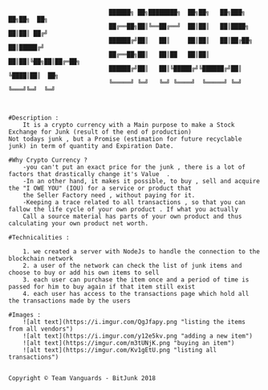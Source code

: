                                              


                                                                
                     
								██████╗ ██╗████████╗  ██╗██╗   ██╗███╗   ██╗██╗  ██╗
								██╔══██╗██║╚══██╔══╝  ██║██║   ██║████╗  ██║██║ ██╔╝
								██████╔╝██║   ██║     ██║██║   ██║██╔██╗ ██║█████╔╝ 
								██╔══██╗██║   ██║██   ██║██║   ██║██║╚██╗██║██╔═██╗ 
								██████╔╝██║   ██║╚█████╔╝╚██████╔╝██║ ╚████║██║  ██╗
								╚═════╝ ╚═╝   ╚═╝ ╚════╝  ╚═════╝ ╚═╝  ╚═══╝╚═╝  ╚═╝
                                                    
                                                                                                 

	#Description :
		It is a crypto currency with a Main purpose to make a Stock Exchange for Junk (result of the end of production)
    Not todays junk , but a Promise (estimation for future recyclable junk) in term of quantity and Expiration Date. 

    #Why Crypto Currency ?
		-you can't put an exact price for the junk , there is a lot of factors that drastically change it's Value  . 
		-In an other hand, it makes it possible, to buy , sell and acquire the "I OWE YOU" (IOU) for a service or product that 
		the Seller Factory need , without paying for it.
		-Keeping a trace related to all transactions , so that you can fallow the life cycle of your own product . If what you actually 
		Call a source material has parts of your own product and thus calculating your own product net worth. 

    #Technicalities :
    
		1. we created a server with NodeJs to handle the connection to the blockchain network
		2. a user of the network can check the list of junk items and choose to buy or add his own items to sell
		3. each user can purchase the item once and a period of time is passed for him to buy again if that item still exist
		4. each user has access to the transactions page which hold all the transactions made by the users
		
	#Images :
		![alt text](https://i.imgur.com/QgJfapy.png "listing the items from all vendors")
		![alt text](https://i.imgur.com/y12e5kv.png "adding a new item")
		![alt text](https://imgur.com/m3tUNjK.png "buying an item")
		![alt text](https://imgur.com/Kv1gEtU.png "listing all transactions")
	
		
	Copyright © Team Vanguards - BitJunk 2018

                                                            

